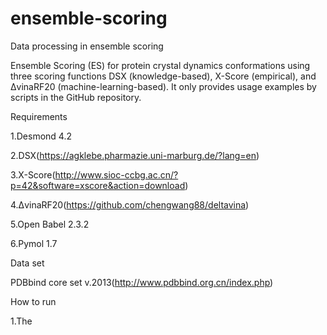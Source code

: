 # ensemble-scoring
Data processing in ensemble scoring

Ensemble Scoring (ES) for protein crystal dynamics conformations using three scoring functions DSX (knowledge-based), X-Score (empirical), and ΔvinaRF20 (machine-learning-based). It only provides usage examples by scripts in the GitHub repository.



Requirements

1.Desmond 4.2

2.DSX(https://agklebe.pharmazie.uni-marburg.de/?lang=en)

3.X-Score(http://www.sioc-ccbg.ac.cn/?p=42&software=xscore&action=download)

4.ΔvinaRF20(https://github.com/chengwang88/deltavina)

5.Open Babel 2.3.2

6.Pymol 1.7



Data set

PDBbind core set v.2013(http://www.pdbbind.org.cn/index.php)



How to run

1.The 

